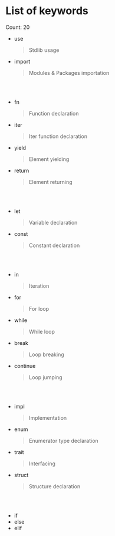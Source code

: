 # List of keywords
Count: 20

- use
    > Stdlib usage
- import
    > Modules & Packages importation

<br><br>

- fn
    > Function declaration
- iter
    > Iter function declaration
- yield
    > Element yielding
- return
    > Element returning

<br><br>

- let
    > Variable declaration
- const
    > Constant declaration

<br><br>

- in
    > Iteration
- for
    > For loop
- while
    > While loop
- break
    > Loop breaking
- continue
    > Loop jumping

<br><br>

- impl
    > Implementation
- enum
    > Enumerator type declaration
- trait
    > Interfacing
- struct
    > Structure declaration

<br><br>

- if
- else
- elif
